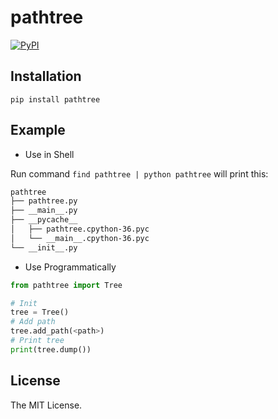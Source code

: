 # pathtree

[![PyPI](https://img.shields.io/pypi/v/pathtree.svg)](https://pypi.org/project/pathtree/)

## Installation

`pip install pathtree`

## Example

* Use in Shell

Run command `find pathtree | python pathtree` will print this:

```txt
pathtree
├── pathtree.py
├── __main__.py
├── __pycache__
│   ├── pathtree.cpython-36.pyc
│   └── __main__.cpython-36.pyc
└── __init__.py
```

* Use Programmatically

```python
from pathtree import Tree

# Init
tree = Tree()
# Add path
tree.add_path(<path>)
# Print tree
print(tree.dump())
```

## License
The MIT License.
